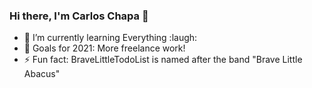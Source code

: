 ### Hi there, I'm Carlos Chapa 👋


- 🌱 I’m currently learning Everything :laugh:
- 🥅 Goals for 2021: More freelance work! 
- ⚡ Fun fact: BraveLittleTodoList is named after the band "Brave Little Abacus" 

